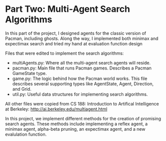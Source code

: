 # Part Two: Multi-Agent Search Algorithms 

In this part of the project, I designed agents for the classic version of Pacman, including ghosts. Along the way, I implemented both minimax and expectimax search and tried my hand at evaluation function design

Files that were edited to implement the search algorithms: 
- multiAgents.py: Where all the multi-agent search agents will reside. 
- pacman.py: Main file that runs Pacman games. Describes a Pacman GameState type. 
- game.py: The logic behind how the Pacman world works. This file describes several supporting types like AgentState, Agent, Direction, and Grid.
- util.py: Useful data structures for implementing search algorithms.

All other files were copied from CS 188: Introduction to Artifical Intelligence at Berkeley: http://ai.berkeley.edu/multiagent.html


In this project, we implement different methods for the creation of promising search agents. These methods include implementing a reflex agent, a minimax agent, alpha-beta pruning, an expectimax agent, and a new evalulation function. 